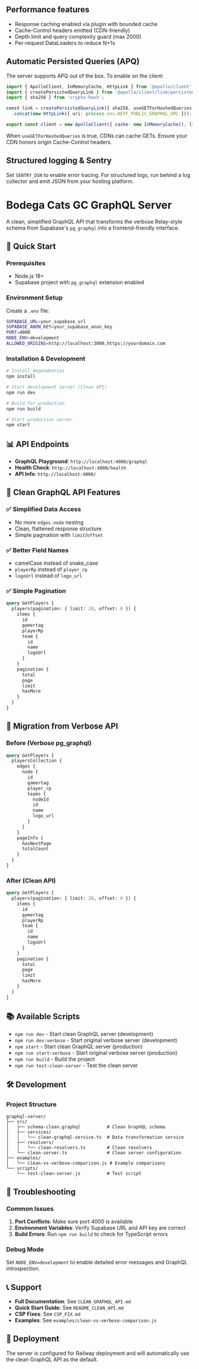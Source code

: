 ## Performance features

- Response caching enabled via plugin with bounded cache
- Cache-Control headers emitted (CDN-friendly)
- Depth limit and query complexity guard (max 2000)
- Per-request DataLoaders to reduce N+1s

## Automatic Persisted Queries (APQ)

The server supports APQ out of the box. To enable on the client:

```ts
import { ApolloClient, InMemoryCache, HttpLink } from '@apollo/client';
import { createPersistedQueryLink } from '@apollo/client/link/persisted-queries';
import { sha256 } from 'crypto-hash';

const link = createPersistedQueryLink({ sha256, useGETForHashedQueries: true })
  .concat(new HttpLink({ uri: process.env.NEXT_PUBLIC_GRAPHQL_URL }));

export const client = new ApolloClient({ cache: new InMemoryCache(), link });
```

When `useGETForHashedQueries` is true, CDNs can cache GETs. Ensure your CDN honors origin Cache-Control headers.

## Structured logging & Sentry

Set `SENTRY_DSN` to enable error tracing. For structured logs, run behind a log collector and emit JSON from your hosting platform.

# Bodega Cats GC GraphQL Server

A clean, simplified GraphQL API that transforms the verbose Relay-style schema from Supabase's `pg_graphql` into a frontend-friendly interface.

## 🚀 Quick Start

### Prerequisites

- Node.js 18+
- Supabase project with `pg_graphql` extension enabled

### Environment Setup

Create a `.env` file:

```bash
SUPABASE_URL=your_supabase_url
SUPABASE_ANON_KEY=your_supabase_anon_key
PORT=4000
NODE_ENV=development
ALLOWED_ORIGINS=http://localhost:3000,https://yourdomain.com
```

### Installation & Development

```bash
# Install dependencies
npm install

# Start development server (Clean API)
npm run dev

# Build for production
npm run build

# Start production server
npm start
```

## 📊 API Endpoints

- **GraphQL Playground**: `http://localhost:4000/graphql`
- **Health Check**: `http://localhost:4000/health`
- **API Info**: `http://localhost:4000/`

## 🎯 Clean GraphQL API Features

### ✅ **Simplified Data Access**

- No more `edges.node` nesting
- Clean, flattened response structure
- Simple pagination with `limit`/`offset`

### ✅ **Better Field Names**

- camelCase instead of snake_case
- `playerRp` instead of `player_rp`
- `logoUrl` instead of `logo_url`

### ✅ **Simple Pagination**

```graphql
query GetPlayers {
  players(pagination: { limit: 20, offset: 0 }) {
    items {
      id
      gamertag
      playerRp
      team {
        id
        name
        logoUrl
      }
    }
    pagination {
      total
      page
      limit
      hasMore
    }
  }
}
```

## 🔄 Migration from Verbose API

### Before (Verbose pg_graphql)

```graphql
query GetPlayers {
  playersCollection {
    edges {
      node {
        id
        gamertag
        player_rp
        teams {
          nodeId
          id
          name
          logo_url
        }
      }
    }
    pageInfo {
      hasNextPage
      totalCount
    }
  }
}
```

### After (Clean API)

```graphql
query GetPlayers {
  players(pagination: { limit: 20, offset: 0 }) {
    items {
      id
      gamertag
      playerRp
      team {
        id
        name
        logoUrl
      }
    }
    pagination {
      total
      page
      limit
      hasMore
    }
  }
}
```

## 📚 Available Scripts

- `npm run dev` - Start clean GraphQL server (development)
- `npm run dev:verbose` - Start original verbose server (development)
- `npm start` - Start clean GraphQL server (production)
- `npm run start:verbose` - Start original verbose server (production)
- `npm run build` - Build the project
- `npm run test:clean-server` - Test the clean server

## 🛠️ Development

### Project Structure

```
graphql-server/
├── src/
│   ├── schema-clean.graphql          # Clean GraphQL schema
│   ├── services/
│   │   └── clean-graphql-service.ts  # Data transformation service
│   ├── resolvers/
│   │   └── clean-resolvers.ts        # Clean resolvers
│   └── clean-server.ts               # Clean server configuration
├── examples/
│   └── clean-vs-verbose-comparison.js # Example comparisons
└── scripts/
    └── test-clean-server.js          # Test script
```

## 🚨 Troubleshooting

### Common Issues

1. **Port Conflicts**: Make sure port 4000 is available
2. **Environment Variables**: Verify Supabase URL and API key are correct
3. **Build Errors**: Run `npm run build` to check for TypeScript errors

### Debug Mode

Set `NODE_ENV=development` to enable detailed error messages and GraphQL introspection.

## 📞 Support

- **Full Documentation**: See `CLEAN_GRAPHQL_API.md`
- **Quick Start Guide**: See `README_CLEAN_API.md`
- **CSP Fixes**: See `CSP_FIX.md`
- **Examples**: See `examples/clean-vs-verbose-comparison.js`

## 🚀 Deployment

The server is configured for Railway deployment and will automatically use the clean GraphQL API as the default.
